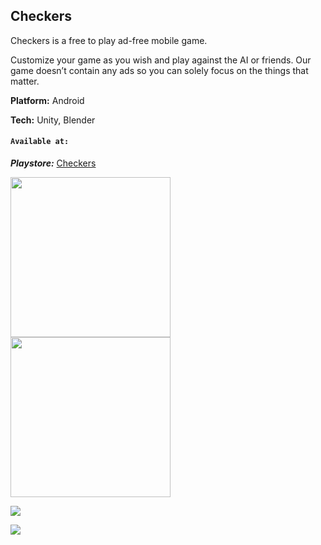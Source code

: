 ## Checkers

Checkers is a free to play ad-free mobile game. 

Customize your game as you wish and play against the AI or friends. Our game doesn’t contain any ads so you can solely focus on the things that matter.


**Platform:** Android

**Tech:** Unity, Blender

#### `Available at:`

***Playstore:*** 
[Checkers](https://play.google.com/store/apps/details?id=com.MirzaKrnjic.Checkers)

<img src="https://mirzakrnjic.com/images/works/checkers3.jpeg" height="256"/>

<img src="https://mirzakrnjic.com/images/works/checkers2.jpeg" height="256"/>

![](https://mirzakrnjic.com/images/works/checkers3.jpeg)

![](https://mirzakrnjic.com/images/works/checkers2.jpeg)

